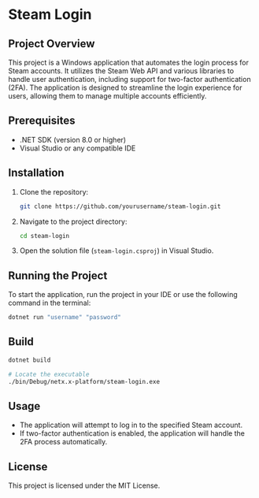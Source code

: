 # Steam Login

## Project Overview
This project is a Windows application that automates the login process for Steam accounts. It utilizes the Steam Web API and various libraries to handle user authentication, including support for two-factor authentication (2FA). The application is designed to streamline the login experience for users, allowing them to manage multiple accounts efficiently.

## Prerequisites
- .NET SDK (version 8.0 or higher)
- Visual Studio or any compatible IDE

## Installation
1. Clone the repository:
   ```bash
   git clone https://github.com/yourusername/steam-login.git
   ```
2. Navigate to the project directory:

   ```bash
   cd steam-login
   ```
3. Open the solution file (`steam-login.csproj`) in Visual Studio.

## Running the Project
To start the application, run the project in your IDE or use the following command in the terminal:

```bash
dotnet run "username" "password"
```

## Build
```bash
dotnet build

# Locate the executable
./bin/Debug/netx.x-platform/steam-login.exe
```

## Usage
- The application will attempt to log in to the specified Steam account.
- If two-factor authentication is enabled, the application will handle the 2FA process automatically.

## License
This project is licensed under the MIT License.